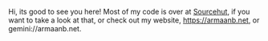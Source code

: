 Hi, its good to see you here! Most of my code is over at [Sourcehut](https://sr.ht/~armaan), if you want to take a look at that, or check out my website, https://armaanb.net, or gemini://armaanb.net.

